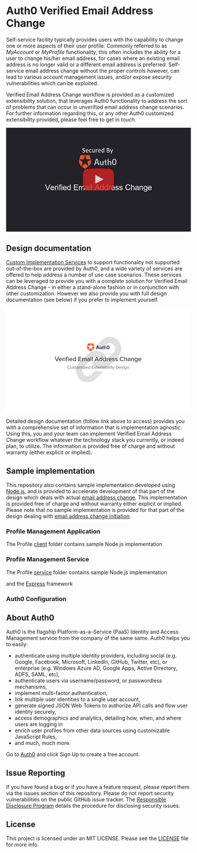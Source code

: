 # Auth0 Verified Email Address Change

Self-service facility typically provides users with the capability to change one or more aspects of their user profile. Commonly referred to as _MyAccount_ or _MyProfile_ functionality, this often includes the ability for a user to change his/her email address, for cases where an existing email address is no longer valid or a different email address is preferred. Self-service email address change without the proper controls however, can lead to various account management issues, and/or expose security vulnerabilities which can be exploited. 

Verified Email Address Change workflow is provided as a customized extensibility solution, that leverages Auth0 functionality to address the sort of problems that can occur in unverified email address change scenarios. For further information regarding this, or any other Auth0 customized extensibility provided, please feel free to get in touch. 

<div align="center">
  <a href="https://auth0-1.wistia.com/medias/aycyjyjxqh"><img src="./Verified%20Email%20Address%20Change.png" alt="Verified Email Address Change workflow in Auth0"></a>
</div>

## Design documentation

[Custom Implementation Services](https://auth0.com/docs/services/packages#-custom-implementation-package-) to support functionality not supported out-of-the-box are provided by Auth0, and a wide variety of services are offered to help address a number of use case scenarios. These services can be leveraged to provide you with a complete solution for Verified Email Address Change - in either a stand-alone fashion or in conjunction with other customization. However we also provide you with full design documentation (see below) if you prefer to implement yourself.  

<div align="center">
  <a href="https://drive.google.com/open?id=1DtjpHFTwK6wN0B6BlaaXpbIFbU0BlUagDlymP0RGZgw"><img src="./Verified%20Email%20Address%20Change%20Design.png" alt="Verified Email Address Change workflow in Auth0 - Design Document"></a>
</div>

Detailed design documentation (follow link above to access) provides you with a comprehensive set of information that is implementation agnostic. Using this, you and your team can implement Verified Email Address Change workflow whatever the technology stack you currently, or indeed plan, to utilize. The information is provided free of charge and without warranty (either explicit or implied).    

## Sample implementation

This repository also contains sample implementation developed using [Node.js](https://nodejs.org/en/), and is provided to accelerate development of that part of the design which deals with actual [email address change](https://docs.google.com/document/d/1DtjpHFTwK6wN0B6BlaaXpbIFbU0BlUagDlymP0RGZgw/edit#bookmark=id.7i3duzkz1ihl). This implementation is provided free of charge and without warranty either explicit or implied. Please note that no sample implementation is provided for that part of the design dealing with [email address change initiation](https://docs.google.com/document/d/1DtjpHFTwK6wN0B6BlaaXpbIFbU0BlUagDlymP0RGZgw/edit#bookmark=id.2zd5mvs4taxv).

### Profile Management Application

The Profile [client](Profile/client) folder contains sample Node.js implementation 

### Profile Management Service

The Profile [service](Profile/service) folder contains sample Node.js implementation 

 and the [Express](https://expressjs.com/) framework

### Auth0 Configuration

## About Auth0

Auth0 is the flagship Platform-as-a-Service (PaaS) Identity and Access Management service from the company of the same same. Auth0 helps you to easily:

- authenticate using multiple identity providers, including social (e.g. Google, Facebook, Microsoft, LinkedIn, GitHub, Twitter, etc), or enterprise (e.g. Windows Azure AD, Google Apps, Active Directory, ADFS, SAML, etc),
- authenticate users via username/password, or passwordless mechanisms,
- implement multi-factor authentication,
- link multiple user identities to a single user account, 
- generate signed JSON Web Tokens to authorize API calls and flow user identity securely,
- access demographics and analytics, detailing how, when, and where users are logging in
- enrich user profiles from other data sources using customizable JavaScript Rules,
- and much, much more.
 
Go to [Auth0](https://auth0.com) and click Sign Up to create a free account.

## Issue Reporting

If you have found a bug or if you have a feature request, please report them via the issues section of this repository. Please do not report security vulnerabilities on the public GitHub issue tracker. The [Responsible Disclosure Program](https://auth0.com/whitehat) details the procedure for disclosing security issues.

## License

This project is licensed under an MIT LICENSE. Please see the [LICENSE](LICENSE) file for more info.


